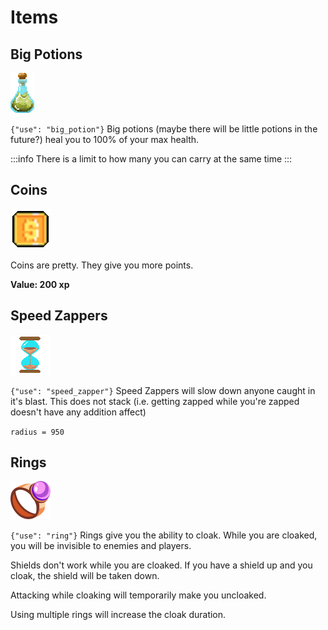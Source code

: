 # Items

## Big Potions

![Big Potion](./img/big_potion.gif)

`{"use": "big_potion"}`
Big potions (maybe there will be little potions in the future?) heal you to 100% of your max health.

:::info
There is a limit to how many you can carry at the same time
:::

## Coins

![Coin](./img/coin.gif)

Coins are pretty. They give you more points.

**Value: 200 xp**

## Speed Zappers

![Speed Zapper](./img/speed_zapper.gif)

`{"use": "speed_zapper"}`
Speed Zappers will slow down anyone caught in it's blast. This does not stack (i.e. getting zapped while you're zapped doesn't have any addition affect)

`radius = 950`

## Rings

![Ring](./img/ring.png)

`{"use": "ring"}`
Rings give you the ability to cloak. While you are cloaked, you will be invisible to enemies and players.

Shields don't work while you are cloaked. If you have a shield up and you cloak, the shield will be taken down.

Attacking while cloaking will temporarily make you uncloaked.

Using multiple rings will increase the cloak duration.
